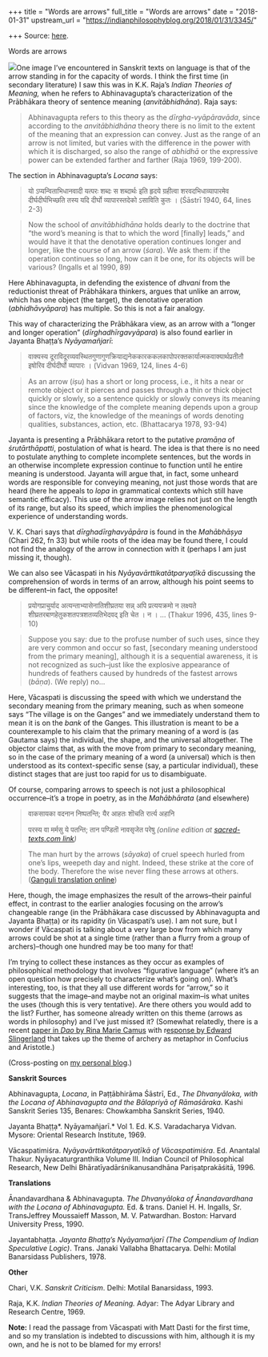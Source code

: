+++
title = "Words are arrows"
full_title = "Words are arrows"
date = "2018-01-31"
upstream_url = "https://indianphilosophyblog.org/2018/01/31/3345/"

+++
Source: [here](https://indianphilosophyblog.org/2018/01/31/3345/).

Words are arrows

[![](https://3.bp.blogspot.com/-8c-P7TmRHwc/Wm_hInYXweI/AAAAAAAAFSg/UhZ6BmoxmA8o8Blf2W-c5KAu-vSOXK9WACLcBGAs/s1600/arrow.jpg)](https://3.bp.blogspot.com/-8c-P7TmRHwc/Wm_hInYXweI/AAAAAAAAFSg/UhZ6BmoxmA8o8Blf2W-c5KAu-vSOXK9WACLcBGAs/s1600/arrow.jpg)One
image I’ve encountered in Sanskrit texts on language is that of the
arrow standing in for the capacity of words. I think the first time (in
secondary literature) I saw this was in K.K. Raja’s *Indian Theories of
Meaning,* when he refers to Abhinavagupta’s characterization of the
Prābhākara theory of sentence meaning (*anvitābhidhāna*). Raja says:

> Abhinavagupta refers to this theory as the *dīrgha-vyāpāravāda*, since
> according to the *anvitābhidhāna* theory there is no limit to the
> extent of the meaning that an expression can convey. Just as the range
> of an arrow is not limited, but varies with the difference in the
> power with which it is discharged, so also the range of *abhidhā* or
> the expressive power can be extended farther and farther (Raja 1969,
> 199-200).

The section in Abhinavagupta’s *Locana* says:

> यो ऽप्यन्विताभिधानवादी यत्परः शब्दः स शब्दार्थः इति हृदये ग्रहीत्वा
> शरवदभिधाव्यापारमेव दीर्घदीर्घभिच्छति तस्य यदि दीर्घो व्यापारस्तदेको
> ऽसाविति कुतः । (Śāstrī 1940, 64, lines 2-3)

> Now the school of *anvitābhidhāna* holds dearly to the doctrine that
> “the word’s meaning is that to which the word \[finally\] leads,” and
> would have it that the denotative operation continues longer and
> longer, like the course of an arrow (*śara*). We ask them: if the
> operation continues so long, how can it be one, for its objects will
> be various? (Ingalls et al 1990, 89)

Here Abhinavagupta, in defending the existence of *dhvani* from the
reductionist threat of Prābhākara thinkers, argues that unlike an arrow,
which has one object (the target), the denotative operation
(*abhidhāvyāpara*) has multiple. So this is not a fair analogy.

This way of characterizing the Prābhākara view, as an arrow with a
“longer and longer operation” (*dīrghadhīrgavyāpara*) is also found
earlier in Jayanta Bhaṭṭa’s *Nyāyamañjarī*:

> वाक्यस्य
> दूराविदूरव्यवस्थितगुणागुणक्रियाद्यनेककारककलकापोपरक्तकार्यात्मकवाक्यार्थप्रतीतौ
> इषोरिव दीर्घदीर्घो व्यापारः । (Vidvan 1969, 124, lines 4-6)

> As an arrow (*iṣu*) has a short or long process, i.e., it hits a near
> or remote object or it pierces and passes through a thin or thick
> object quickly or slowly, so a sentence quickly or slowly conveys its
> meaning since the knowledge of the complete meaning depends upon a
> group of factors, viz, the knowledge of the meanings of words denoting
> qualities, substances, action, etc. (Bhattacarya 1978, 93-94)

Jayanta is presenting a Prābhākara retort to the putative *pramāṇa* of
*śrutārthāpatti*, postulation of what is heard. The idea is that there
is no need to postulate anything to complete incomplete sentences, but
the words in an otherwise incomplete expression continue to function
until he entire meaning is understood. Jayanta will argue that, in fact,
some unheard words are responsible for conveying meaning, not just those
words that are heard (here he appeals to *lopa* in grammatical contexts
which still have semantic efficacy). This use of the arrow image relies
not just on the length of its range, but also its speed, which implies
the phenomenological experience of understanding words.

V. K. Chari says that *dīrghadīrghavyāpāra* is found in the *Mahābhāṣya*
(Chari 262, fn 33) but while roots of the idea may be found there, I
could not find the analogy of the arrow in connection with it (perhaps I
am just missing it, though).

We can also see Vācaspati in his *Nyāyavārttikatātparyaṭīkā* discussing
the comprehension of words in terms of an arrow, although his point
seems to be different–in fact, the opposite!

> प्रयोगप्राचुर्याद अत्यन्ताभ्यासेनातिशीघ्रतया सन्न् अपि प्रत्ययक्रमो न
> लक्ष्यते शीघ्रतरबाणहेतुकशतपत्रशतव्यतिभेदवद् इति चेत । न । … (Thakur
> 1996, 435, lines 9-10)

> Suppose you say: due to the profuse number of such uses, since they
> are very common and occur so fast, \[secondary meaning understood from
> the primary meaning\], although it is a sequential awareness, it is
> not recognized as such–just like the explosive appearance of hundreds
> of feathers caused by hundreds of the fastest arrows (*bāṇa*). (We
> reply) no…

Here, Vācaspati is discussing the speed with which we understand the
secondary meaning from the primary meaning, such as when someone says
“The village is on the Ganges” and we immediately understand them to
mean it is on the *bank* of the Ganges. This illustration is meant to be
a counterexample to his claim that the primary meaning of a word is (as
Gautama says) the individual, the shape, and the universal altogether.
The objector claims that, as with the move from primary to secondary
meaning, so in the case of the primary meaning of a word (a universal)
which is then understood as its context-specific sense (say, a
particular individual), these distinct stages that are just too rapid
for us to disambiguate.

Of course, comparing arrows to speech is not just a philosophical
occurrence–it’s a trope in poetry, as in the *Mahābhārata* (and
elsewhere)

> वाकसायका वदनान निष्पतन्ति; यैर आहतः शॊचति रार्त्य अहानि
>
> परस्य वा मर्मसु ये पतन्ति; तान पण्डितॊ नावसृजेत परेषु *(online edition
> at [sacred-texts.com
> link](http://www.sacred-texts.com/hin/mbs/mbs01082.htm))*

> The man hurt by the arrows (*sāyaka*) of cruel speech hurled from
> one’s lips, weepeth day and night. Indeed, these strike at the core of
> the body. Therefore the wise never fling these arrows at others.
> ([Ganguli translation
> online](http://www.sacred-texts.com/hin/m01/m01088.htm))

Here, though, the image emphasizes the result of the arrows–their
painful effect, in contrast to the earlier analogies focusing on the
arrow’s changeable range (in the Prābhākara case discussed by
Abhinavagupta and Jayanta Bhaṭṭa) or its rapidity (in Vācaspati’s use).
I am not sure, but I wonder if Vācaspati is talking about a very large
bow from which many arrows could be shot at a single time (rather than a
flurry from a group of archers)–though one hundred may be too many for
that!

I’m trying to collect these instances as they occur as examples of
philosophical methodology that involves “figurative language” (where
it’s an open question how precisely to characterize what’s going on).
What’s interesting, too, is that they all use different words for
“arrow,” so it suggests that the image–and maybe not an original
maxim–is what unites the uses (though this is very tentative). Are there
others you would add to the list? Further, has someone already written
on this theme (arrows as words in philosophy) and I’ve just missed it?
(Somewhat relatedly, there is a recent [paper in *Dao* by Rina Marie
Camus](https://www.google.com.sg/url?sa=t&rct=j&q=&esrc=s&source=web&cd=1&cad=rja&uact=8&ved=0ahUKEwjf4-6WvYHZAhUFp48KHewkAU8QFggnMAA&url=https%3A%2F%2Flink.springer.com%2Farticle%2F10.1007%2Fs11712-017-9545-y&usg=AOvVaw23oYUfmT6qwMYVp4I4YukY)
with r[esponse by Edward
Slingerland](https://link.springer.com/article/10.1007/s11712-017-9565-7)
that takes up the theme of archery as metaphor in Confucius and
Aristotle.)

(Cross-posting on [my personal
blog](http://malcolmkeating.blogspot.sg/2018/01/words-are-arrows.html).)

**Sanskrit Sources**

Abhinavagupta, *Locana*, in Paṭṭābhirāma Śāstrī, Ed., *The Dhvanyāloka,
with the Locana of Abhinavagupta and the Bālapriyā of Rāmaśāraka*. Kashi
Sanskrit Series 135, Benares: Chowkambha Sanskrit Series, 1940.

Jayanta Bhaṭṭạ*. Nyāyamañjarī.* Vol 1. Ed. K.S. Varadacharya Vidvan.
Mysore: Oriental Research Institute, 1969.

Vācaspatimiśra. *Nyāyavārttikatātparyaṭīkā of Vācaspatimiśra*. Ed.
Anantalal Thakur. Nyāyacaturgranthika Volume III. Indian Council of
Philosophical Research, New Delhi Bhāratīyadārśnikanusandhāna
Pariṣatprakāśitā, 1996.

**Translations**

Ānandavardhana & Abhinavagupta. *The Dhvanyāloka of Ānandavardhana with
the Locana of Abhinavagupta.* Ed. & trans. Daniel H. H. Ingalls, Sr.
TransJeffrey Moussaieff Masson, M. V. Patwardhan. Boston: Harvard
University Press, 1990.

Jayantabhaṭṭa. *Jayanta Bhaṭṭạ’s Nyāyamañjarī (The Compendium of Indian
Speculative Logic)*. Trans. Janaki Vallabha Bhattacarya. Delhi: Motilal
Banarsidass Publishers, 1978.

**Other**

Chari, V.K. *Sanskrit Criticism*. Delhi: Motilal Banarsidass, 1993.

Raja, K.K. *Indian Theories of Meaning.* Adyar: The Adyar Library and
Research Centre, 1969.

**Note:** I read the passage from Vācaspati with Matt Dasti for the
first time, and so my translation is indebted to discussions with him,
although it is my own, and he is not to be blamed for my errors!
